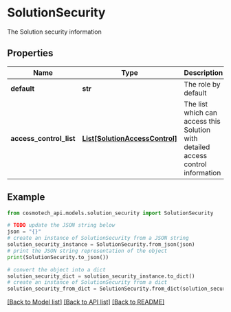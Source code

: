 # SolutionSecurity

The Solution security information

## Properties

Name | Type | Description | Notes
------------ | ------------- | ------------- | -------------
**default** | **str** | The role by default | 
**access_control_list** | [**List[SolutionAccessControl]**](SolutionAccessControl.md) | The list which can access this Solution with detailed access control information | 

## Example

```python
from cosmotech_api.models.solution_security import SolutionSecurity

# TODO update the JSON string below
json = "{}"
# create an instance of SolutionSecurity from a JSON string
solution_security_instance = SolutionSecurity.from_json(json)
# print the JSON string representation of the object
print(SolutionSecurity.to_json())

# convert the object into a dict
solution_security_dict = solution_security_instance.to_dict()
# create an instance of SolutionSecurity from a dict
solution_security_from_dict = SolutionSecurity.from_dict(solution_security_dict)
```
[[Back to Model list]](../README.md#documentation-for-models) [[Back to API list]](../README.md#documentation-for-api-endpoints) [[Back to README]](../README.md)


